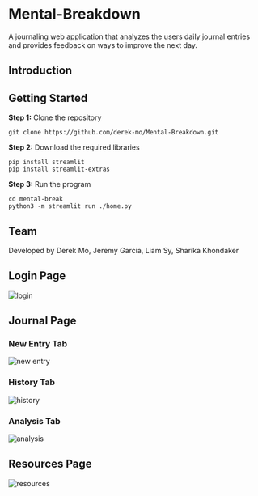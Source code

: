 # Mental-Breakdown
A journaling web application that analyzes the users daily journal entries and provides feedback on ways to improve the next day.


## Introduction


## Getting Started
**Step 1:** Clone the repository
```
git clone https://github.com/derek-mo/Mental-Breakdown.git
```

**Step 2:** Download the required libraries
```
pip install streamlit
pip install streamlit-extras
```

**Step 3:** Run the program
```
cd mental-break
python3 -m streamlit run ./home.py
```

## Team
Developed by Derek Mo, Jeremy Garcia, Liam Sy, Sharika Khondaker

## Login Page
![login](https://github.com/derek-mo/Mental-Breakdown/assets/73523692/d80c4cbb-7f26-4193-a18e-07616f513657)


## Journal Page
### New Entry Tab
![new entry](https://github.com/derek-mo/Mental-Breakdown/assets/73523692/c4733c3a-f0ca-44f3-954a-cf93acbc7a07)

### History Tab
![history](https://github.com/derek-mo/Mental-Breakdown/assets/73523692/4d9393e7-2ad8-4b27-977d-369b7825801b)

### Analysis Tab
![analysis](https://github.com/derek-mo/Mental-Breakdown/assets/73523692/6d3cb2e8-1b7c-4b5b-9519-ed260a112123)


## Resources Page
![resources](https://github.com/derek-mo/Mental-Breakdown/assets/73523692/2df5e974-b725-4801-8277-a3f7b3e933da)


